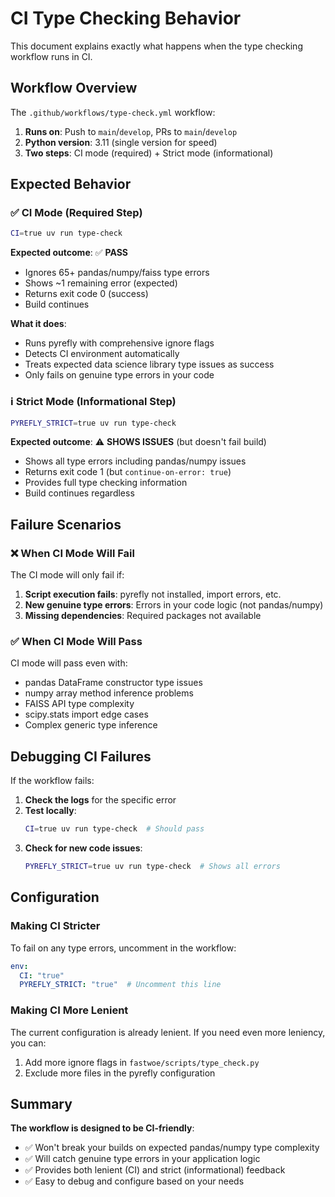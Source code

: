 # CI Type Checking Behavior

This document explains exactly what happens when the type checking workflow runs in CI.

## Workflow Overview

The `.github/workflows/type-check.yml` workflow:

1. **Runs on**: Push to `main`/`develop`, PRs to `main`/`develop`
2. **Python version**: 3.11 (single version for speed)
3. **Two steps**: CI mode (required) + Strict mode (informational)

## Expected Behavior

### ✅ CI Mode (Required Step)
```bash
CI=true uv run type-check
```

**Expected outcome**: ✅ **PASS**
- Ignores 65+ pandas/numpy/faiss type errors
- Shows ~1 remaining error (expected)
- Returns exit code 0 (success)
- Build continues

**What it does**:
- Runs pyrefly with comprehensive ignore flags
- Detects CI environment automatically
- Treats expected data science library type issues as success
- Only fails on genuine type errors in your code

### ℹ️ Strict Mode (Informational Step)
```bash
PYREFLY_STRICT=true uv run type-check
```

**Expected outcome**: ⚠️ **SHOWS ISSUES** (but doesn't fail build)
- Shows all type errors including pandas/numpy issues
- Returns exit code 1 (but `continue-on-error: true`)
- Provides full type checking information
- Build continues regardless

## Failure Scenarios

### ❌ When CI Mode Will Fail

The CI mode will only fail if:

1. **Script execution fails**: pyrefly not installed, import errors, etc.
2. **New genuine type errors**: Errors in your code logic (not pandas/numpy)
3. **Missing dependencies**: Required packages not available

### ✅ When CI Mode Will Pass

CI mode will pass even with:
- pandas DataFrame constructor type issues
- numpy array method inference problems
- FAISS API type complexity
- scipy.stats import edge cases
- Complex generic type inference

## Debugging CI Failures

If the workflow fails:

1. **Check the logs** for the specific error
2. **Test locally**:
   ```bash
   CI=true uv run type-check  # Should pass
   ```
3. **Check for new code issues**:
   ```bash
   PYREFLY_STRICT=true uv run type-check  # Shows all errors
   ```

## Configuration

### Making CI Stricter
To fail on any type errors, uncomment in the workflow:
```yaml
env:
  CI: "true"
  PYREFLY_STRICT: "true"  # Uncomment this line
```

### Making CI More Lenient
The current configuration is already lenient. If you need even more leniency, you can:
1. Add more ignore flags in `fastwoe/scripts/type_check.py`
2. Exclude more files in the pyrefly configuration

## Summary

**The workflow is designed to be CI-friendly**:
- ✅ Won't break your builds on expected pandas/numpy type complexity
- ✅ Will catch genuine type errors in your application logic
- ✅ Provides both lenient (CI) and strict (informational) feedback
- ✅ Easy to debug and configure based on your needs
